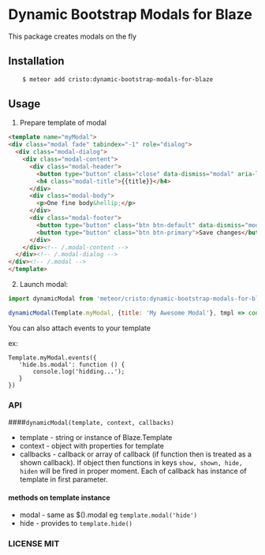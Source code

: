 # Dynamic Bootstrap Modals for Blaze
This package creates modals on the fly

## Installation

```sh
    $ meteor add cristo:dynamic-bootstrap-modals-for-blaze
```
## Usage

1. Prepare template of modal

```html
<template name="myModal">
<div class="modal fade" tabindex="-1" role="dialog">
  <div class="modal-dialog">
    <div class="modal-content">
      <div class="modal-header">
        <button type="button" class="close" data-dismiss="modal" aria-label="Close"><span aria-hidden="true">&times;</span></button>
        <h4 class="modal-title">{{title}}</h4>
      </div>
      <div class="modal-body">
        <p>One fine body&hellip;</p>
      </div>
      <div class="modal-footer">
        <button type="button" class="btn btn-default" data-dismiss="modal">Close</button>
        <button type="button" class="btn btn-primary">Save changes</button>
      </div>
    </div><!-- /.modal-content -->
  </div><!-- /.modal-dialog -->
</div><!-- /.modal -->
</template>
```

2. Launch modal:

```js
import dynamicModal from 'meteor/cristo:dynamic-bootstrap-modals-for-blaze';

dynamicModal(Template.myModal, {title: 'My Awesome Modal'}, tmpl => console.log('shown!', tmpl));
```

You can also attach events to your template

ex:

```
Template.myModal.events({
   'hide.bs.modal': function () {
       console.log('hidding...');
   }
})
```

### API
####`dynamicModal(template, context, callbacks)`

- template - string or instance of Blaze.Template
- context - object with properties for template
- callbacks - callback or array of callback (if function then is treated as a shown callback).
If object then functions in keys `show, shown, hide, hiden` will be fired in proper moment.
Each of callback has instance of template in first parameter.

#### methods on template instance

- modal - same as $().modal
eg `template.modal('hide')`
- hide - provides to `template.hide()`

### LICENSE MIT
